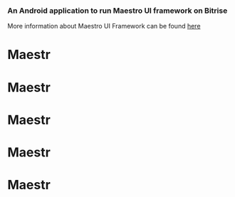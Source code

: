 ### An Android application to run Maestro UI framework on Bitrise

More information about Maestro UI Framework can be found [here](https://maestro.mobile.dev/)

# Maestr
# Maestr
# Maestr
# Maestr
# Maestr
